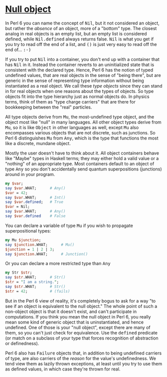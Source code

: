 [1]: http://rosettacode.org/wiki/Null_object

# [Null object][1]

In Perl 6 you can name the concept of <tt>Nil</tt>, but it not considered an object, but rather the _absence_ of an object, more of a "bottom" type. The closest analog in real objects is an empty list, but an empty list is considered defined, while <tt>Nil.defined</tt> always returns false. <tt>Nil</tt> is what you get if you try to read off the end of a list, and <tt>()</tt> is just very easy to read off the end of... <tt>:-)</tt>



If you try to put <tt>Nil</tt> into a container, you don't end up with a container that has <tt>Nil</tt> in it. Instead the container reverts to an uninitialized state that is consistent with the declared type. Hence, Perl 6 has the notion of typed undefined values, that are real objects in the sense of "being there", but are generic in the sense of representing type information without being instantiated as a real object. We call these _type objects_ since they can stand in for real objects when one reasons about the types of objects. So type objects fit into the type hierarchy just as normal objects do. In physics terms, think of them as "type charge carriers" that are there for bookkeeping between the "real" particles.



All type objects derive from <tt>Mu</tt>, the most-undefined type
object, and the object most like "null" in many languages. All other object types derive from <tt>Mu</tt>,
so it is like <tt>Object</tt> in other languages as well, except <tt>Mu</tt> also encompasses various objects that are not discrete, such as junctions. So Perl 6 distinguishes <tt>Mu</tt> from <tt>Any</tt>, which is the type that functions the most like a discrete, mundane object.



Mostly the user doesn't have to think about it. All object containers behave like "Maybe" types in Haskell terms; they may either hold a valid value or a "nothing" of an appropriate type.
Most containers default to an object of type <tt>Any</tt> so you don't accidentally send quantum superpositions (junctions) around in your program.

```perl
my $var;
say $var.WHAT;      # Any()
$var = 42;
say $var.WHAT;      # Int()
say $var.defined;   # True
$var = Nil;
say $var.WHAT;      # Any()
say $var.defined    # False
```


You can declare a variable of type <tt>Mu</tt> if you wish to propagate superpositional types:

```perl
my Mu $junction;
say $junction.WHAT;      # Mu()
$junction = 1 | 2 | 3;
say $junction.WHAT;      # Junction()
```


Or you can declare a more restricted type than <tt>Any</tt>

```perl
my Str $str;
say $str.WHAT;      # Str()
$str = "I am a string.";
say $str.WHAT;      # Str()
$str = 42;          # (fails)
```


But in the Perl 6 view of reality, it's completely bogus to ask
for a way "to see if an object is equivalent to the null object."
The whole point of such a non-object object is that it doesn't exist,
and can't participate in computations. If you think you mean the
null object in Perl 6, you really mean some kind of generic object
that is uninstantiated, and hence undefined. One of those is your "null object",
except there are many of them, so you can't just check for equivalence. Use the <tt>defined</tt> predicate (or match on a subclass of your type that forces recognition of abstraction or definedness).



Perl 6 also has <tt>Failure</tt> objects that, in addition to being
undefined carriers of type, are also carriers of the _reason_
for the value's undefinedness. We tend view them as lazily thrown
exceptions, at least until you try to use them as defined values,
in which case they're thrown for real.